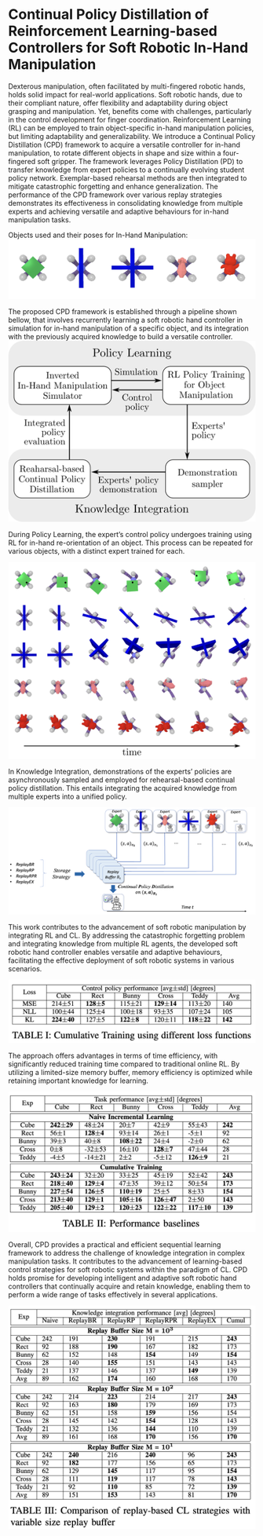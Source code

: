 # Continual Policy Distillation of Reinforcement Learning-based Controllers for Soft Robotic In-Hand Manipulation

Dexterous manipulation, often facilitated by multi-fingered robotic hands, holds solid impact for real-world applications. Soft robotic hands, due to their compliant nature, offer flexibility and adaptability during object grasping and manipulation. Yet, benefits come with challenges, particularly in the control development for finger coordination. Reinforcement Learning (RL) can be employed to train object-specific in-hand manipulation policies, but limiting adaptability and generalizability. We introduce a Continual Policy Distillation (CPD) framework to acquire a versatile controller for in-hand manipulation, to rotate different objects in shape and size within a four-fingered soft gripper. The framework leverages Policy Distillation (PD) to transfer knowledge from expert policies to a continually evolving student policy network. Exemplar-based rehearsal methods are then integrated to mitigate catastrophic forgetting and enhance generalization. The performance of the CPD framework over various replay strategies demonstrates its effectiveness in consolidating knowledge from multiple experts and achieving versatile and adaptive behaviours for in-hand manipulation tasks. 

Objects used and their poses for In-Hand Manipulation:
![alt text](https://github.com/lilanpei/Continual-Policy-Distillation-for-Soft-Robotic//blob/main/imgs/objects_pose.png?raw=true)

The proposed CPD framework is established through a pipeline shown bellow, that involves recurrently learning a soft robotic hand controller in simulation for in-hand manipulation of a specific object, and its integration with the previously acquired knowledge to build a versatile controller. 
![alt text](https://github.com/lilanpei/Continual-Policy-Distillation-for-Soft-Robotic//blob/main/imgs/workflow.png?raw=true)

During Policy Learning, the expert’s control policy undergoes training using RL for in-hand re-orientation of an object. This process can be repeated for various objects, with a distinct expert trained for each. 

![alt text](https://github.com/lilanpei/Continual-Policy-Distillation-for-Soft-Robotic//blob/main/imgs/rollouts.png?raw=true)

In Knowledge Integration, demonstrations of the experts’ policies are asynchronously sampled and employed for rehearsal-based continual policy distillation. This entails integrating the acquired knowledge from multiple experts into a unified policy. 

![alt text](https://github.com/lilanpei/Continual-Policy-Distillation-for-Soft-Robotic//blob/main/imgs/CPD_framework.jpg?raw=true)


This work contributes to the advancement of soft robotic manipulation by integrating RL and CL. By addressing the catastrophic forgetting problem and integrating knowledge from multiple RL agents, the developed soft robotic hand controller enables versatile and adaptive behaviours, facilitating the effective deployment of soft robotic systems in various scenarios.

![alt text](https://github.com/lilanpei/Continual-Policy-Distillation-for-Soft-Robotic//blob/main/imgs/Cumulative_Training_using_different_loss_functions.png?raw=true)

The approach offers advantages in terms of time efficiency, with significantly reduced training time compared to traditional online RL. By utilizing a limited-size memory buffer, memory efficiency is optimized while retaining important knowledge for learning.

![alt text](https://github.com/lilanpei/Continual-Policy-Distillation-for-Soft-Robotic//blob/main/imgs/performance_baselines.png?raw=true)

Overall, CPD provides a practical and efficient sequential learning framework to address the challenge of knowledge integration in complex manipulation tasks. It contributes to the advancement of learning-based control strategies for soft robotic systems within the paradigm of CL. CPD holds promise for developing intelligent and adaptive soft robotic hand controllers that continually acquire and retain knowledge, enabling them to perform a wide range of tasks effectively in several applications.

![alt text](https://github.com/lilanpei/Continual-Policy-Distillation-for-Soft-Robotic//blob/main/imgs//Comparison_of_replay-based_CL_strategies_with_variable_size_replay_buffer.png?raw=true)
